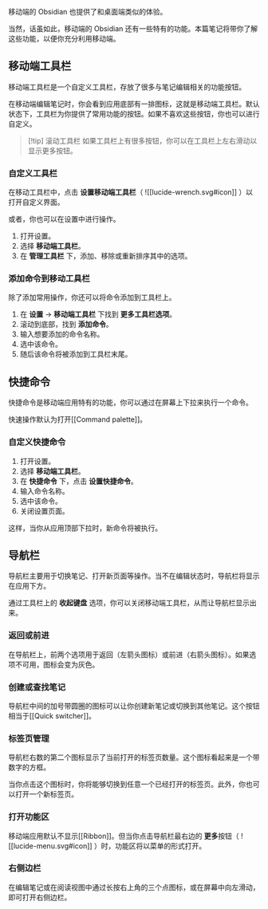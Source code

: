 
移动端的 Obsidian 也提供了和桌面端类似的体验。

当然，话虽如此，移动端的 Obsidian 还有一些特有的功能。本篇笔记将带你了解这些功能，以便你充分利用移动端。

## 移动端工具栏

移动端工具栏是一个自定义工具栏，存放了很多与笔记编辑相关的功能按钮。

在移动端编辑笔记时，你会看到应用底部有一排图标，这就是移动端工具栏。默认状态下，工具栏为你提供了常用功能的按钮。如果不喜欢这些按钮，你也可以进行自定义。

> [!tip] 滚动工具栏
> 如果工具栏上有很多按钮，你可以在工具栏上左右滑动以显示更多按钮。

### 自定义工具栏

在移动工具栏中，点击 **设置移动端工具栏**（ ![[lucide-wrench.svg#icon]] ）以打开自定义界面。

或者，你也可以在设置中进行操作。

1. 打开设置。
2. 选择 **移动端工具栏**。
3. 在 **管理工具栏** 下，添加、移除或重新排序其中的选项。

### 添加命令到移动工具栏

除了添加常用操作，你还可以将命令添加到工具栏上。

1. 在 **设置** → **移动端工具栏** 下找到 **更多工具栏选项**。
2. 滚动到底部，找到 **添加命令**。
3. 输入想要添加的命令名称。
4. 选中该命令。
5. 随后该命令将被添加到工具栏末尾。

## 快捷命令

快捷命令是移动端应用特有的功能，你可以通过在屏幕上下拉来执行一个命令。

快速操作默认为打开[[Command palette]]。

### 自定义快捷命令

1. 打开设置。
2. 选择 **移动端工具栏**。
3. 在 **快捷命令** 下，点击 **设置快捷命令**。
4. 输入命令名称。
5. 选中该命令。
6. 关闭设置页面。

这样，当你从应用顶部下拉时，新命令将被执行。

## 导航栏

导航栏主要用于切换笔记、打开新页面等操作。当不在编辑状态时，导航栏将显示在应用下方。

通过工具栏上的 **收起键盘** 选项，你可以关闭移动端工具栏，从而让导航栏显示出来。

### 返回或前进

在导航栏上，前两个选项用于返回（左箭头图标）或前进（右箭头图标）。如果选项不可用，图标会变为灰色。

### 创建或查找笔记

导航栏中间的加号带圆圈的图标可以让你创建新笔记或切换到其他笔记。这个按钮相当于[[Quick switcher]]。

### 标签页管理

导航栏右数的第二个图标显示了当前打开的标签页数量。这个图标看起来是一个带数字的方框。

当你点击这个图标时，你将能够切换到任意一个已经打开的标签页。此外，你也可以打开一个新标签页。

### 打开功能区

移动端应用默认不显示[[Ribbon]]。但当你点击导航栏最右边的 **更多**按钮（ ![[lucide-menu.svg#icon]] ）时，功能区将以菜单的形式打开。

### 右侧边栏

在编辑笔记或在阅读视图中通过长按右上角的三个点图标，或在屏幕中向左滑动，即可打开右侧边栏。